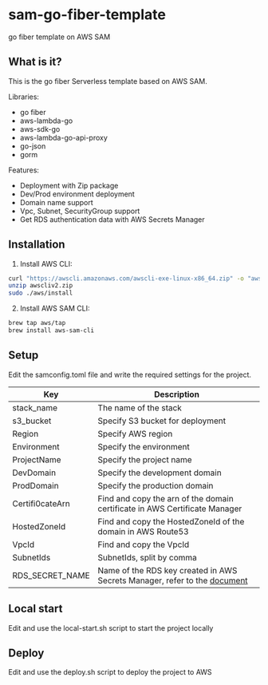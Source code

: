 # sam-go-fiber-template
go fiber template on AWS SAM

## What is it?

This is the go fiber Serverless template based on AWS SAM.

Libraries:
- go fiber
- aws-lambda-go
- aws-sdk-go
- aws-lambda-go-api-proxy
- go-json
- gorm

Features:
- Deployment with Zip package
- Dev/Prod environment deployment
- Domain name support
- Vpc, Subnet, SecurityGroup support
- Get RDS authentication data with AWS Secrets Manager

## Installation

1. Install AWS CLI:

```bash
curl "https://awscli.amazonaws.com/awscli-exe-linux-x86_64.zip" -o "awscliv2.zip"
unzip awscliv2.zip
sudo ./aws/install
```

2. Install AWS SAM CLI:

```bash
brew tap aws/tap
brew install aws-sam-cli
```

## Setup

Edit the samconfig.toml file and write the required settings for the project.

| Key             | Description                                                                                                                                                    |
|-----------------|----------------------------------------------------------------------------------------------------------------------------------------------------------------|
| stack_name      | The name of the stack                                                                                                                                          |
| s3_bucket       | Specify S3 bucket for deployment                                                                                                                               |
| Region          | Specify AWS region                                                                                                                                             |
| Environment     | Specify the environment                                                                                                                                        |
| ProjectName     | Specify the project name                                                                                                                                       |
| DevDomain       | Specify the development domain                                                                                                                                 |
| ProdDomain      | Specify the production domain                                                                                                                                  |
| Certifi0cateArn | Find and copy the arn of the domain certificate in AWS Certificate Manager                                                                                     |
| HostedZoneId    | Find and copy the HostedZoneId of the domain in AWS Route53                                                                                                    |
| VpcId           | Find and copy the VpcId                                                                                                                                        |
| SubnetIds       | SubnetIds, split by comma                                                                                                                                      |
| RDS_SECRET_NAME | Name of the RDS key created in AWS Secrets Manager, refer to the [document](https://docs.aws.amazon.com/secretsmanager/latest/userguide/managing-secrets.html) |


## Local start 

Edit and use the local-start.sh script to start the project locally


## Deploy

Edit and use the deploy.sh script to deploy the project to AWS